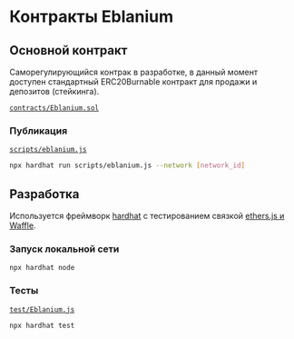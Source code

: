 # Контракты Eblanium 

## Основной контракт
Саморегулирующийся контрак в разработке, в данный момент доступен стандартный ERC20Burnable контракт для продажи и депозитов (стейкинга).

[``contracts/Eblanium.sol``](contracts/Eblanium.sol)

### Публикация
[``scripts/eblanium.js``](scripts/eblanium.js)
```bash
npx hardhat run scripts/eblanium.js --network [network_id]
```

## Разработка
Используется фреймворк [hardhat](https://hardhat.org/) с тестированием связкой [ethers.js и Waffle](https://hardhat.org/guides/waffle-testing.html).

### Запуск локальной сети
```
npx hardhat node
```

### Тесты
[``test/Eblanium.js``](test/Eblanium.js)
```bash
npx hardhat test
```